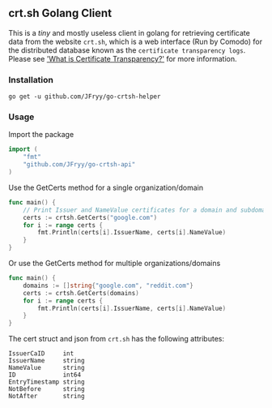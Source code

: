 ## crt.sh Golang Client
This is a _tiny_ and mostly useless client in golang for retrieving certificate data from the website `crt.sh`, 
which is a web interface (Run by Comodo) for the distributed database known as the `certificate transparency logs`.
Please see ['What is Certificate Transparency?'](certificate-transparency.org/what-is-ct) for more information.

### Installation
`go get -u github.com/JFryy/go-crtsh-helper`

### Usage

Import the package
```go
import (
	"fmt"
	"github.com/JFryy/go-crtsh-api"
)
```

Use the GetCerts method for a single organization/domain
```go
func main() {
	// Print Issuer and NameValue certificates for a domain and subdomains
	certs := crtsh.GetCerts("google.com")
	for i := range certs {
		fmt.Println(certs[i].IssuerName, certs[i].NameValue)
	}
}
```

Or use the GetCerts method for multiple organizations/domains
```go
func main() {
    domains := []string{"google.com", "reddit.com"}
	certs := crtsh.GetCerts(domains)
	for i := range certs {
		fmt.Println(certs[i].IssuerName, certs[i].NameValue)
	}
}
```

The cert struct and json from `crt.sh` has the following attributes:
```text
IssuerCaID     int
IssuerName     string
NameValue      string
ID             int64
EntryTimestamp string
NotBefore      string
NotAfter       string
```
